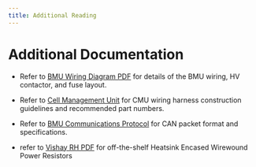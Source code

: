 ```yaml
---
title: Additional Reading
---
```


# Additional Documentation 

*   Refer to [BMU Wiring Diagram PDF](../Wiring_Diagram/pdfs/PHLN67.018v1%20BMU%20Wiring%20Diagram.pdf) for details of the BMU wiring, HV contactor, and fuse layout. 

*   Refer to [Cell Management Unit](../Cell_Management_Unit/index.md) for CMU wiring harness construction guidelines and recommended part numbers. 

*   Refer to [BMU Communications Protocol](../Communications_Protocol/index.md) for CAN packet format and specifications. 

*   refer to [Vishay RH PDF](https://www.vishay.com/docs/50013/rh.pdf) for off-the-shelf Heatsink Encased Wirewound Power Resistors 
